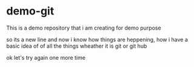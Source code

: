 # demo-git
This is a demo repository that i am creating for demo purpose

so its a new line and now i know how things are heppening, how i have a basic idea of
of all the things wheather it is git or git hub

ok let's try again one more time

